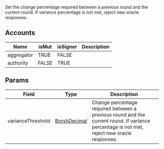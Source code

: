Set the change percentage required between a previous round and the current round. If variance percentage is not met, reject new oracle responses.

## Accounts
|Name|isMut|isSigner|Description|
|--|--|--|--|
| aggregator | TRUE | FALSE |  | 
| authority | FALSE | TRUE |  | 
## Params
|Field|Type|Description|
|--|--|--|
| varianceThreshold |  [BorshDecimal](/idl/types/BorshDecimal) | Change percentage required between a previous round and the current round. If variance percentage is not met, reject new oracle responses. |

